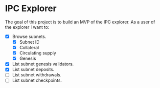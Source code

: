 # IPC Explorer

The goal of this project is to build an MVP of the IPC explorer.
As a user of the explorer I want to:

- [x] Browse subnets.
    - [x] Subnet ID
    - [x] Collateral
    - [x] Circulating supply
    - [x] Genesis
- [x] List subnet genesis validators.
- [x] List subnet deposits.
- [ ] List subnet withdrawals.
- [ ] List subnet checkpoints.
